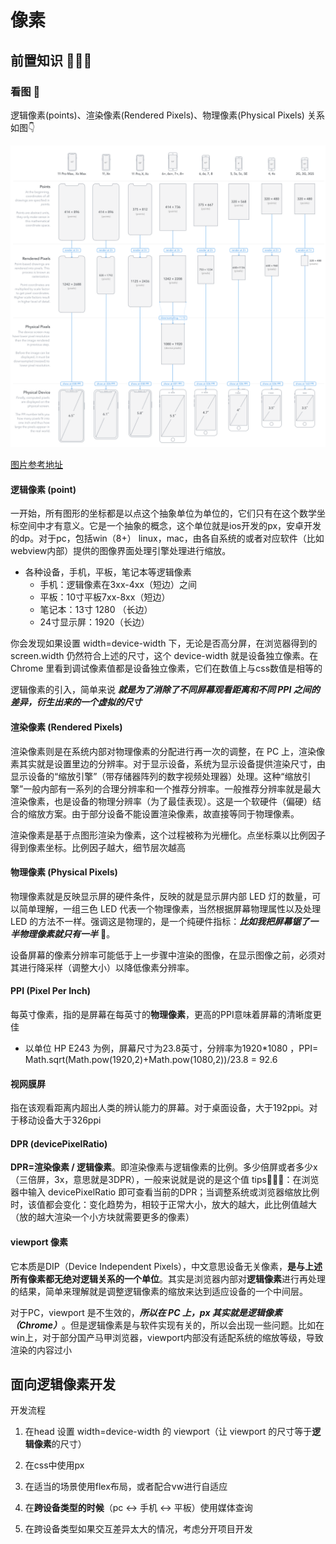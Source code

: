 # 像素 

## 	前置知识 👨🏻‍🎓

### 看图 👀

逻辑像素(points)、渲染像素(Rendered Pixels)、物理像素(Physical Pixels) 关系如图👇

<img src="https://raw.githubusercontent.com/NorthwesternDirector/myGitBook/master/%E5%85%B6%E4%BB%96/%E5%BC%95%E5%85%A5%E5%9B%BE%E7%89%87/www.paintcodeapp.com_news_ultimate-guide-to-iphone-resolutions%20(1).png"/>

[图片参考地址](https://www.paintcodeapp.com/news/ultimate-guide-to-iphone-resolutions)

#### 逻辑像素 (point)

一开始，所有图形的坐标都是以点这个抽象单位为单位的，它们只有在这个数学坐标空间中才有意义。它是一个抽象的概念，这个单位就是ios开发的px，安卓开发的dp。对于pc，包括win（8+） linux，mac，由各自系统的或者对应软件（比如webview内部）提供的图像界面处理引擎处理进行缩放。

* 各种设备，手机，平板，笔记本等逻辑像素
  * 手机：逻辑像素在3xx-4xx（短边）之间
  * 平板：10寸平板7xx-8xx（短边）
  * 笔记本：13寸 1280 （长边）
  * 24寸显示屏：1920（长边）

你会发现如果设置 width=device-width 下，无论是否高分屏，在浏览器得到的 screen.width 仍然符合上述的尺寸，这个 device-width 就是设备独立像素。在 Chrome 里看到调试像素值都是设备独立像素，它们在数值上与css数值是相等的

逻辑像素的引入，简单来说 ***就是为了消除了不同屏幕观看距离和不同 PPI 之间的差异，衍生出来的一个虚拟的尺寸***

#### 渲染像素 (Rendered Pixels)

渲染像素则是在系统内部对物理像素的分配进行再一次的调整，在 PC 上，渲染像素其实就是设置里边的分辨率。对于显示设备，系统为显示设备提供渲染尺寸，由显示设备的“缩放引擎”（带存储器阵列的数字视频处理器）处理。这种“缩放引擎”一般内部有一系列的合理分辨率和一个推荐分辨率。一般推荐分辨率就是最大渲染像素，也是设备的物理分辨率（为了最佳表现）。这是一个软硬件（偏硬）结合的缩放方案。由于部分设备不能设置渲染像素，故直接等同于物理像素。

渲染像素是基于点图形渲染为像素，这个过程被称为光栅化。点坐标乘以比例因子得到像素坐标。比例因子越大，细节层次越高

#### 物理像素 (Physical Pixels)

物理像素就是反映显示屏的硬件条件，反映的就是显示屏内部 LED 灯的数量，可以简单理解，一组三色 LED 代表一个物理像素，当然根据屏幕物理属性以及处理 LED 的方法不一样。强调这是物理的，是一个纯硬件指标：***比如我把屏幕锯了一半物理像素就只有一半*** 🌝。

设备屏幕的像素分辨率可能低于上一步骤中渲染的图像，在显示图像之前，必须对其进行降采样（调整大小）以降低像素分辨率。

#### PPI (Pixel Per Inch)

每英寸像素，指的是屏幕在每英寸的**物理像素**，更高的PPI意味着屏幕的清晰度更佳

* 以单位 HP E243 为例，屏幕尺寸为23.8英寸，分辨率为1920*1080 ，PPI= Math.sqrt(Math.pow(1920,2)+Math.pow(1080,2))/23.8 = 92.6

#### 视网膜屏

指在该观看距离内超出人类的辨认能力的屏幕。对于桌面设备，大于192ppi。对于移动设备大于326ppi

#### DPR (devicePixelRatio)

**DPR=渲染像素 / 逻辑像素**。即渲染像素与逻辑像素的比例。多少倍屏或者多少x（三倍屏，3x，意思就是3DPR），一般来说就是说的是这个值
tips🙋🏻‍♂️：在浏览器中输入 devicePixelRatio 即可查看当前的DPR；当调整系统或浏览器缩放比例时，该值都会变化：变化趋势为，相较于正常大小，放大的越大，此比例值越大（放的越大渲染一个小方块就需要更多的像素）

#### viewport 像素

它本质是DIP（Device Independent Pixels），中文意思设备无关像素，**是与上述所有像素都无绝对逻辑关系的一个单位**。其实是浏览器内部对**逻辑像素**进行再处理的结果，简单来理解就是调整逻辑像素的缩放来达到适应设备的一个中间层。

对于PC，viewport 是不生效的，***所以在 PC 上，px 其实就是逻辑像素（Chrome）***。但是逻辑像素是与软件实现有关的，所以会出现一些问题。比如在win上，对于部分国产马甲浏览器，viewport内部没有适配系统的缩放等级，导致渲染的内容过小

## 面向逻辑像素开发

开发流程

1. 在head 设置 width=device-width 的 viewport（让 viewport 的尺寸等于**逻辑像素**的尺寸）

2. 在css中使用px

3. 在适当的场景使用flex布局，或者配合vw进行自适应

4. 在**跨设备类型的时候**（pc <-> 手机 <-> 平板）使用媒体查询

5. 在跨设备类型如果交互差异太大的情况，考虑分开项目开发









